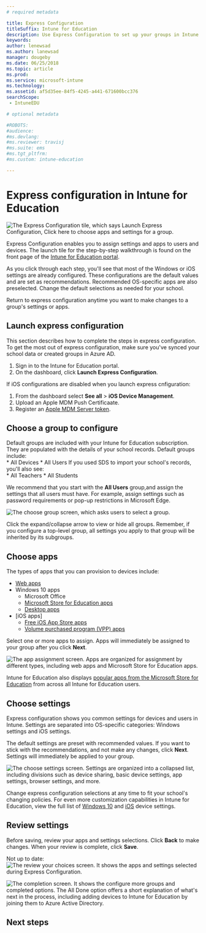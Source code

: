 ```yaml
---
# required metadata

title: Express Configuration
titleSuffix: Intune for Education
description: Use Express Configuration to set up your groups in Intune for Education.
keywords:
author: lenewsad
ms.author: lanewsad
manager: dougeby
ms.date: 06/25/2018
ms.topic: article
ms.prod:
ms.service: microsoft-intune
ms.technology:
ms.assetid: af5d35ee-84f5-4245-a441-671600bcc376
searchScope:
 - IntuneEDU

# optional metadata

#ROBOTS:
#audience:
#ms.devlang:
#ms.reviewer: travisj
#ms.suite: ems
#ms.tgt_pltfrm:
#ms.custom: intune-education

---
```


# Express configuration in Intune for Education

  ![The Express Configuration tile, which says Launch Express Configuration, Click here to choose apps and settings for a group.](./media/express-config-001-launch-tile.png)

Express Configuration enables you to assign settings and apps to users and devices. The launch tile for the step-by-step walkthrough is found on the front page of the [Intune for Education portal](https://intuneeducation.portal.azure.com). 

As you click through each step, you'll see that most of the Windows or iOS settings are already configured. These configurations are the default values and are set as recommendations. Recommended OS-specific apps are also preselected. Change the default selections as needed for your school. 

Return to express configuration anytime you want to make changes to a group's settings or apps. 

## Launch express configuration
This section describes how to complete the steps in express configuration. To get the most out of express configuration, make sure you've synced your school data or created groups in Azure AD. 

1. Sign in to the Intune for Education portal.
2. On the dashboard, click **Launch Express Configuration**.  

If iOS configurations are disabled when you launch express cnfiguration:  
1. From the dashboard select **See all** > **iOS Device Management**.
2. Upload an Apple MDM Push Certificaate.
3. Register an [Apple MDM Server token](setup-ios-device-management.md).

## Choose a group to configure

Default groups are included with your Intune for Education subscription. They are populated with the details of your school records. Default groups include:  
    * All Devices
    * All Users
If you used SDS to import your school's records, you'll also see:      
    * All Teachers
    * All Students 

We recommend that you start with the **All Users** group,and assign the settings that all users must have. For example, assign settings such as password requirements or pop-up restrictions in Microsoft Edge.

  ![The choose group screen, which asks users to select a group.](./media/express-config-004-choose-group.png)

Click the expand/collapse arrow to view or hide all groups. Remember, if you configure a top-level group, all settings you apply to that group will be inherited by its subgroups.

## Choose apps

The types of apps that you can provision to devices include:
* [Web apps](add-web-apps-edu.md)
* Windows 10 apps
    * Microsoft Office
    * [Microsoft Store for Education apps](acquire-store-apps.md)
    * [Desktop apps](add-desktop-apps-edu.md)
* [iOS apps]
    * [Free iOS App Store apps](add-apps-ios.md)
    * [Volume purchased program (VPP) apps](add-vpp-apps-ios.md)

Select one or more apps to assign. Apps will immediately be assigned to your group after you click **Next**.

  ![The app assignment screen. Apps are organized for assignment by different types, including web apps and Microsoft Store for Education apps.](./media/express-config-005-choose-apps.png)

Intune for Education also displays [popular apps from the Microsoft Store for Education](add-popular-apps-edu.md) from across all Intune for Education users.


## Choose settings
Express configuration shows you common settings for devices and users in Intune. Settings are separated into OS-specific categories: Windows settings and iOS settings.

The default settings are preset with recommended values. If you want to stick with the recommendations, and not make any changes, click **Next**. Settings will immediately be applied to your group. 

  ![The choose settings screen. Settings are organized into a collapsed list, including divisions such as device sharing, basic device settings, app settings, browser settings, and more.](./media/express-config-006-choose-settings.png)


Change express configuration selections at any time to fit your school's changing policies. For even more customization capabilities in Intune for Education, view the full list of [Windows 10](all-edu-settings-windows.md) and [iOS](all-edu-settings-ios.md) device settings.

## Review settings

Before saving, review your apps and settings selections. Click **Back** to make changes. When your review is complete, click **Save**.

  Not up to date: ![The review your choices screen. It shows the apps and settings selected during Express Configuration.](./media/express-config-007-save-changes.png)  

  ![The completion screen. It shows the configure more groups and completed options. The All Done option offers a short explanation of what's next in the process, including adding devices to Intune for Education by joining them to Azure Active Directory.](./media/express-config-008-all-done.png)

## Next steps

